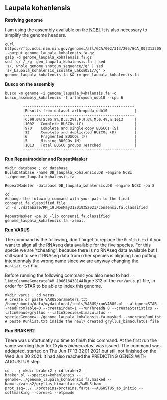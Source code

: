 ## Laupala kohenlensis

**Retriving genome** 

I am using the assembly available on the [NCBI](https://www.ncbi.nlm.nih.gov/genome/?term=txid109027[orgn]). It is also necessary to simplify the genome headers.
```
curl https://ftp.ncbi.nlm.nih.gov/genomes/all/GCA/002/313/205/GCA_002313205.1_ASM231320v1/GCA_002313205.1_ASM231320v1_genomic.fna.gz --output genome_laupala_kohalensis.fa.gz
gzip -d genome_laupala_kohalensis.fa.gz 
sed 's/ /_/g' gen_laupala_kohalensis.fa | sed 's/,_whole_genome_shotgun_sequence//g' | sed 's/_Laupala_kohalensis_isolate_Lakoh051//g' > genome_laupala_kohalensis.fa && rm gen_laupala_kohalensis.fa
```

**Busco on the assembly**
```
busco -m genome -i genome_laupala_kohalensis.fa -o busco_assembly_kohalensis -l arthropoda_odb10 --cpu 6
```
```
        --------------------------------------------------        
        |Results from dataset arthropoda_odb10            |
        --------------------------------------------------        
        |C:99.0%[S:95.8%,D:3.2%],F:0.6%,M:0.4%,n:1013     |
        |1002   Complete BUSCOs (C)                       |
        |970    Complete and single-copy BUSCOs (S)       |  
        |32     Complete and duplicated BUSCOs (D)        |
        |6      Fragmented BUSCOs (F)                     |
        |5      Missing BUSCOs (M)                        |
        |1013   Total BUSCO groups searched               |
        --------------------------------------------------
```

**Run Repeatmodeler and RepeatMasker** 

```
mkdir database ; cd database
BuildDatabase -name DB_laupala_kohalensis.DB -engine NCBI ../genome_laupala_kohalensis.fa

RepeatModeler -database DB_laupala_kohalensis.DB -engine NCBI -pa 8

cd .. 
#change the folowing command with your path to the final consensi.fa.classified file 
ln -s ./database/RM_19.MonMay312019252021/consensi.fa.classified 

RepeatMasker -pa 16 -lib consensi.fa.classified genome_laupala_kohalensis.fa -xsmall
```

**Run VARUS**   

The command is the following, don't forget to replace the `Runlist.txt` if you want to align all the RNAseq data available for the five species. 
For this specie we are 'tcheating', because there is no RNAseq data available but I still want to see if RNAseq data from other species is aligning I am putting intentionnaly the wrong name since we are anyway changing the `Runlist.txt` file. 

Before running the following command you also need to had `--limitGenomeGenerateRAM 106616438144` ligne 312 of the `runVarus.pl` file, in order for STAR to be able to index this genome. 

```
mkdir varus ; cd varus 
# create or paste VARUSparameters.txt
/home/ubuntu/data/mydatalocal/tools/VARUS/runVARUS.pl --aligner=STAR --readFromTable=0 --createindex=1 --runThreadN 8 --createStatistics --latinGenus=gryllus --latinSpecies=bimaculatus --speciesGenome=../genome_laupala_kohalensis.fa.masked --nocreateRunList  
# paste Runlist.txt inside the newly created gryllus_bimaculatus file
```

**Run BRAKER2**

There was unfortunatly no time to finish this command. At the first run the same warning than for _Gryllus bimaculatus_. was issued. The command was addapted, started on Thu Jun 17 13:32:01 2021 but still not finished on the Wed Jun 30 2021. It had also reached the PREDICTING GENES WITH AUGUSTUS step.

```
cd .. ; mkdir braker2 ; cd braker2 ;
braker.pl --species=kohenlensis --genome=../genome_laupala_kohalensis.fa.masked --bam=../varus2/gryllus_bimaculatus/VARUS.bam --prot_seq=../../proteins/proteins.fasta --AUGUSTUS_ab_initio --softmasking --cores=1 --etpmode 
```

